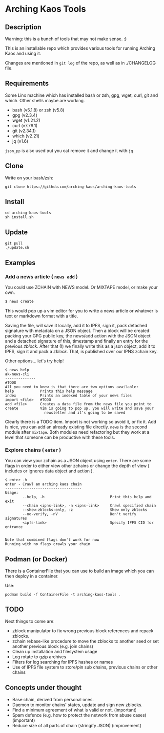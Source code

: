 Arching Kaos Tools
==================

Description
-----------

Warning: this is a bunch of tools that may not make sense. :)

This is an installable repo which provides various tools for running Arching Kaos and using it.

Changes are mentioned in `git log` of the repo, as well as in ./CHANGELOG file.

Requirements
------------
Some Linx machine which has installed bash or zsh, gpg, wget, curl, git and which.
Other shells maybe are working.

- bash (v5.1.8) or zsh (v5.8)
- gpg (v2.3.4)
- wget (v1.21.2)
- curl (v7.79.1)
- git (v2.34.1)
- which (v2.21)
- jq (v1.6)

`json_pp` is also used put you cat remove it and change it with `jq`

Clone
-----

Write on your bash/zsh:
```
git clone https://github.com/arching-kaos/arching-kaos-tools
```

Install
-------
```
cd arching-kaos-tools
sh install.sh
```
Update
------
```
git pull
./update.sh
```

Examples
--------

### Add a news article ( `news add` )

You could use ZCHAIN with NEWS model. Or MIXTAPE model, or make your own.
``` bash
$ news create
```

This would pop up a vim editor for you to write a news article or whatever is text or markdown format with a title.

Saving the file, will save it locally, add it to IPFS, sign it, pack detached signature with metadata on a JSON object. Then a block will be created packing your GPG public key, the news/add action with the JSON object and a detached signature of this, timestamp and finally an entry for the previous *zblock*. After that (!) we finally write this as a json object, add it to IPFS, sign it and pack a *zblock*. That, is published over our IPNS zchain key.

Other options... let's try help! 

``` console
$ news help
ak-news-cli
--------------
#TODO
All you need to know is that there are two options available:
help            Prints this help message
index           Prints an indexed table of your news files
import <file>   #TODO
add <file>      Creates a data file from the news file you point to
create          Vim is going to pop up, you will write and save your
                  newsletter and it's going to be saved
```

Clearly there is a TODO item. Import is not working so avoid it, or fix it.
Add is nice, you can add an already existing file directly. `news` is the second module after `mixtape`. Both modules need refactoring but they work at a level that someone can be productive with these tools.  

### Explore chains ( `enter` )

You can view your zchain as a JSON object using `enter`. There are some flags in order to either view other zchains or change the depth of view ( includes or ignores data object and action ).

``` console
$ enter -h
enter - Crawl an arching kaos chain
-----------------------------------
Usage:
        --help, -h                              Print this help and exit
        --chain <ipns-link>, -n <ipns-link>     Crawl specified chain
        --show-zblocks-only, -z                 Show only zblocks
        --no-verify, -nV                        Don't verify signatures
        <ipfs-link>                             Specify IPFS CID for entrance


Note that combined flags don't work for now
Running with no flags crawls your chain
```

Podman (or Docker)
------------------

There is a ContainerFile that you can use to build an image which you can then deploy in a container.

Use:

```
podman build -f ContainerFile -t arching-kaos-tools .
```

TODO
----

Next things to come are:
- zblock manipulator to fix wrong previous block references and repack zblocks.
- zchain rebase-like procedure to move the zblocks to another seed or set another previous block (e.g. join chains)
- Clean up installation and filesystem usage
- Log rotate to gzip archives
- Filters for log searching for IPFS hashes or names
- Use of IPFS file system to store/pin sub chains, previous chains or other chains

Concepts under thought
----------------------

- Base chain, derived from personal ones.
- Daemon to monitor chains' states, update and sign new zblocks.
- Find a minimum agreement of what is valid or not. (important)
- Spam defence (e.g. how to protect the network from abuse cases) (important)
- Reduce size of all parts of chain (stringify JSON) (improvement)


